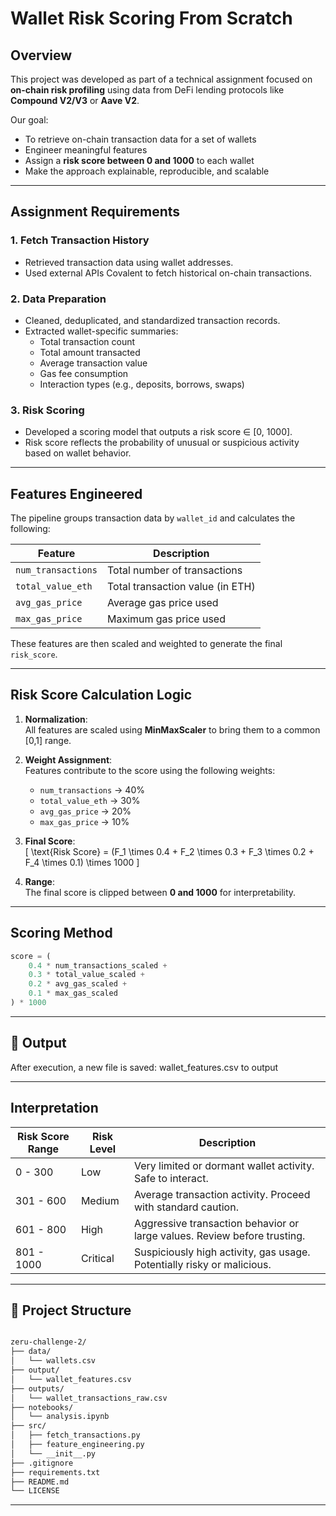 # Wallet Risk Scoring From Scratch

## Overview

This project was developed as part of a technical assignment focused on **on-chain risk profiling** using data from DeFi lending protocols like **Compound V2/V3** or **Aave V2**.

Our goal:  
 - To retrieve on-chain transaction data for a set of wallets  
 - Engineer meaningful features  
 - Assign a **risk score between 0 and 1000** to each wallet  
 - Make the approach explainable, reproducible, and scalable

---

## Assignment Requirements

### 1. **Fetch Transaction History**
- Retrieved transaction data using wallet addresses.
- Used external APIs Covalent to fetch historical on-chain transactions.

### 2. **Data Preparation**
- Cleaned, deduplicated, and standardized transaction records.
- Extracted wallet-specific summaries:
  - Total transaction count
  - Total amount transacted
  - Average transaction value
  - Gas fee consumption
  - Interaction types (e.g., deposits, borrows, swaps)

### 3. **Risk Scoring**
- Developed a scoring model that outputs a risk score ∈ [0, 1000].
- Risk score reflects the probability of unusual or suspicious activity based on wallet behavior.

---

## Features Engineered

The pipeline groups transaction data by `wallet_id` and calculates the following:

| Feature                | Description                                |
|------------------------|--------------------------------------------|
| `num_transactions`     | Total number of transactions               |
| `total_value_eth`      | Total transaction value (in ETH)           |
| `avg_gas_price`        | Average gas price used                     |
| `max_gas_price`        | Maximum gas price used                     |

These features are then scaled and weighted to generate the final `risk_score`.

---

## Risk Score Calculation Logic

1. **Normalization**:  
   All features are scaled using **MinMaxScaler** to bring them to a common [0,1] range.

2. **Weight Assignment**:  
   Features contribute to the score using the following weights:

   - `num_transactions` → 40%
   - `total_value_eth` → 30%
   - `avg_gas_price` → 20%
   - `max_gas_price` → 10%

3. **Final Score**:  
   \[
   \text{Risk Score} = (F_1 \times 0.4 + F_2 \times 0.3 + F_3 \times 0.2 + F_4 \times 0.1) \times 1000
   \]

4. **Range**:  
   The final score is clipped between **0 and 1000** for interpretability.

---

## Scoring Method

```python
score = (
    0.4 * num_transactions_scaled +
    0.3 * total_value_scaled +
    0.2 * avg_gas_scaled +
    0.1 * max_gas_scaled
) * 1000
```

---

## 📂 Output

After execution, a new file is saved: wallet_features.csv to output

---

##  Interpretation

| Risk Score Range | Risk Level | Description                                                                 |
|------------------|------------|-----------------------------------------------------------------------------|
| 0 - 300          | Low        | Very limited or dormant wallet activity. Safe to interact.                 |
| 301 - 600        | Medium     | Average transaction activity. Proceed with standard caution.               |
| 601 - 800        | High       | Aggressive transaction behavior or large values. Review before trusting.   |
| 801 - 1000       | Critical   | Suspiciously high activity, gas usage. Potentially risky or malicious.     |

---

## 📂 Project Structure

```bash

zeru-challenge-2/
├── data/
│   └── wallets.csv                
├── output/
│   └── wallet_features.csv     
├── outputs/
│   └── wallet_transactions_raw.csv 
├── notebooks/
│   └── analysis.ipynb         
├── src/
│   ├── fetch_transactions.py       
│   ├── feature_engineering.py    
│   └── __init__.py
├── .gitignore
├── requirements.txt
├── README.md
└── LICENSE

```
---
